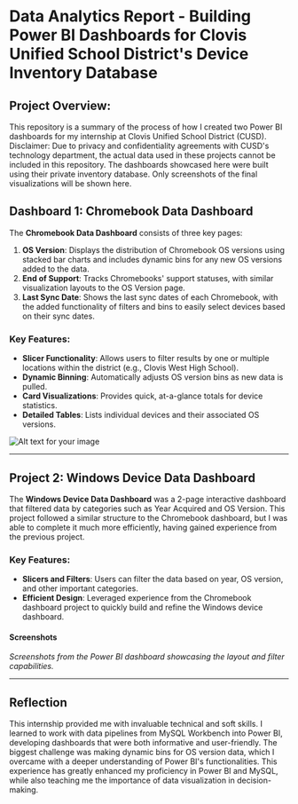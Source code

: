 # Data Analytics Report - Building Power BI Dashboards for Clovis Unified School District's Device Inventory Database

## Project Overview:
This repository is a summary of the process of how I created two Power BI dashboards for my internship at Clovis Unified School District (CUSD). Disclaimer: Due to privacy and confidentiality agreements with CUSD's technology department, the actual data used in these projects cannot be included in this repository. The dashboards showcased here were built using their private inventory database. Only screenshots of the final visualizations will be shown here.


## Dashboard 1: Chromebook Data Dashboard

The **Chromebook Data Dashboard** consists of three key pages:
1. **OS Version**: Displays the distribution of Chromebook OS versions using stacked bar charts and includes dynamic bins for any new OS versions added to the data.
2. **End of Support**: Tracks Chromebooks' support statuses, with similar visualization layouts to the OS Version page.
3. **Last Sync Date**: Shows the last sync dates of each Chromebook, with the added functionality of filters and bins to easily select devices based on their sync dates.

### Key Features:
- **Slicer Functionality**: Allows users to filter results by one or multiple locations within the district (e.g., Clovis West High School).
- **Dynamic Binning**: Automatically adjusts OS version bins as new data is pulled.
- **Card Visualizations**: Provides quick, at-a-glance totals for device statistics.
- **Detailed Tables**: Lists individual devices and their associated OS versions.

![Alt text for your image](screenshots/screenshot(1))

---

## Project 2: Windows Device Data Dashboard

The **Windows Device Data Dashboard** was a 2-page interactive dashboard that filtered data by categories such as Year Acquired and OS Version. This project followed a similar structure to the Chromebook dashboard, but I was able to complete it much more efficiently, having gained experience from the previous project.

### Key Features:
- **Slicers and Filters**: Users can filter the data based on year, OS version, and other important categories.
- **Efficient Design**: Leveraged experience from the Chromebook dashboard project to quickly build and refine the Windows device dashboard.

#### Screenshots
*Screenshots from the Power BI dashboard showcasing the layout and filter capabilities.*

---

## Reflection

This internship provided me with invaluable technical and soft skills. I learned to work with data pipelines from MySQL Workbench into Power BI, developing dashboards that were both informative and user-friendly. The biggest challenge was making dynamic bins for OS version data, which I overcame with a deeper understanding of Power BI's functionalities. This experience has greatly enhanced my proficiency in Power BI and MySQL, while also teaching me the importance of data visualization in decision-making.
